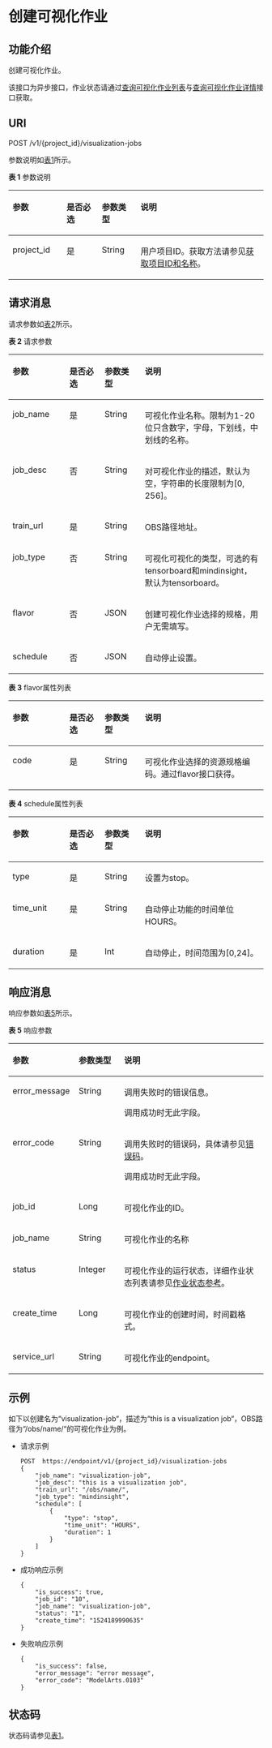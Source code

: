 # 创建可视化作业<a name="modelarts_03_0064"></a>

## 功能介绍<a name="section694510305355"></a>

创建可视化作业。

该接口为异步接口，作业状态请通过[查询可视化作业列表](查询可视化作业列表.md)与[查询可视化作业详情](查询可视化作业详情.md)接口获取。

## URI<a name="section20261580353"></a>

POST /v1/\{project\_id\}/visualization-jobs

参数说明如[表1](#table569625523811)所示。

**表 1**  参数说明

<a name="table569625523811"></a>
<table><thead align="left"><tr id="row169945510386"><th class="cellrowborder" valign="top" width="21.16%" id="mcps1.2.5.1.1"><p id="p370019557384"><a name="p370019557384"></a><a name="p370019557384"></a>参数</p>
</th>
<th class="cellrowborder" valign="top" width="13.87%" id="mcps1.2.5.1.2"><p id="p2702115512388"><a name="p2702115512388"></a><a name="p2702115512388"></a>是否必选</p>
</th>
<th class="cellrowborder" valign="top" width="15.190000000000001%" id="mcps1.2.5.1.3"><p id="p1704955163819"><a name="p1704955163819"></a><a name="p1704955163819"></a>参数类型</p>
</th>
<th class="cellrowborder" valign="top" width="49.78%" id="mcps1.2.5.1.4"><p id="p23681614151847"><a name="p23681614151847"></a><a name="p23681614151847"></a>说明</p>
</th>
</tr>
</thead>
<tbody><tr id="row187062555388"><td class="cellrowborder" valign="top" width="21.16%" headers="mcps1.2.5.1.1 "><p id="p570711558389"><a name="p570711558389"></a><a name="p570711558389"></a>project_id</p>
</td>
<td class="cellrowborder" valign="top" width="13.87%" headers="mcps1.2.5.1.2 "><p id="p1070819552389"><a name="p1070819552389"></a><a name="p1070819552389"></a>是</p>
</td>
<td class="cellrowborder" valign="top" width="15.190000000000001%" headers="mcps1.2.5.1.3 "><p id="p147095558384"><a name="p147095558384"></a><a name="p147095558384"></a>String</p>
</td>
<td class="cellrowborder" valign="top" width="49.78%" headers="mcps1.2.5.1.4 "><p id="p4972959911831"><a name="p4972959911831"></a><a name="p4972959911831"></a>用户项目ID。获取方法请参见<a href="获取项目ID和名称.md">获取项目ID和名称</a>。</p>
</td>
</tr>
</tbody>
</table>

## 请求消息<a name="section722833995517"></a>

请求参数如[表2](#table196759327241)所示。

**表 2**  请求参数

<a name="table196759327241"></a>
<table><thead align="left"><tr id="row1674173272415"><th class="cellrowborder" valign="top" width="22.343434343434346%" id="mcps1.2.5.1.1"><p id="p367417321244"><a name="p367417321244"></a><a name="p367417321244"></a>参数</p>
</th>
<th class="cellrowborder" valign="top" width="13.747474747474747%" id="mcps1.2.5.1.2"><p id="p4674153213242"><a name="p4674153213242"></a><a name="p4674153213242"></a>是否必选</p>
</th>
<th class="cellrowborder" valign="top" width="15.787878787878787%" id="mcps1.2.5.1.3"><p id="p1674032172414"><a name="p1674032172414"></a><a name="p1674032172414"></a>参数类型</p>
</th>
<th class="cellrowborder" valign="top" width="48.12121212121212%" id="mcps1.2.5.1.4"><p id="p1866917542396"><a name="p1866917542396"></a><a name="p1866917542396"></a>说明</p>
</th>
</tr>
</thead>
<tbody><tr id="row15675193219249"><td class="cellrowborder" valign="top" width="22.343434343434346%" headers="mcps1.2.5.1.1 "><p id="p126741032182417"><a name="p126741032182417"></a><a name="p126741032182417"></a>job_name</p>
</td>
<td class="cellrowborder" valign="top" width="13.747474747474747%" headers="mcps1.2.5.1.2 "><p id="p2674432102419"><a name="p2674432102419"></a><a name="p2674432102419"></a>是</p>
</td>
<td class="cellrowborder" valign="top" width="15.787878787878787%" headers="mcps1.2.5.1.3 "><p id="p667553211247"><a name="p667553211247"></a><a name="p667553211247"></a>String</p>
</td>
<td class="cellrowborder" valign="top" width="48.12121212121212%" headers="mcps1.2.5.1.4 "><p id="p10675123272415"><a name="p10675123272415"></a><a name="p10675123272415"></a>可视化作业名称。限制为1-20位只含数字，字母，下划线，中划线的名称。</p>
</td>
</tr>
<tr id="row196751932142417"><td class="cellrowborder" valign="top" width="22.343434343434346%" headers="mcps1.2.5.1.1 "><p id="p4675932152410"><a name="p4675932152410"></a><a name="p4675932152410"></a>job_desc</p>
</td>
<td class="cellrowborder" valign="top" width="13.747474747474747%" headers="mcps1.2.5.1.2 "><p id="p1967503217244"><a name="p1967503217244"></a><a name="p1967503217244"></a>否</p>
</td>
<td class="cellrowborder" valign="top" width="15.787878787878787%" headers="mcps1.2.5.1.3 "><p id="p106755321246"><a name="p106755321246"></a><a name="p106755321246"></a>String</p>
</td>
<td class="cellrowborder" valign="top" width="48.12121212121212%" headers="mcps1.2.5.1.4 "><p id="p5675153202417"><a name="p5675153202417"></a><a name="p5675153202417"></a>对可视化作业的描述，默认为空，字符串的长度限制为[0, 256]。</p>
</td>
</tr>
<tr id="row2067513212417"><td class="cellrowborder" valign="top" width="22.343434343434346%" headers="mcps1.2.5.1.1 "><p id="p18675632162419"><a name="p18675632162419"></a><a name="p18675632162419"></a>train_url</p>
</td>
<td class="cellrowborder" valign="top" width="13.747474747474747%" headers="mcps1.2.5.1.2 "><p id="p1767519321242"><a name="p1767519321242"></a><a name="p1767519321242"></a>是</p>
</td>
<td class="cellrowborder" valign="top" width="15.787878787878787%" headers="mcps1.2.5.1.3 "><p id="p1267518326249"><a name="p1267518326249"></a><a name="p1267518326249"></a>String</p>
</td>
<td class="cellrowborder" valign="top" width="48.12121212121212%" headers="mcps1.2.5.1.4 "><p id="p8675032122411"><a name="p8675032122411"></a><a name="p8675032122411"></a>OBS路径地址。</p>
</td>
</tr>
<tr id="row1815274403111"><td class="cellrowborder" valign="top" width="22.343434343434346%" headers="mcps1.2.5.1.1 "><p id="p015274415311"><a name="p015274415311"></a><a name="p015274415311"></a>job_type</p>
</td>
<td class="cellrowborder" valign="top" width="13.747474747474747%" headers="mcps1.2.5.1.2 "><p id="p1815217443319"><a name="p1815217443319"></a><a name="p1815217443319"></a>否</p>
</td>
<td class="cellrowborder" valign="top" width="15.787878787878787%" headers="mcps1.2.5.1.3 "><p id="p20152124443112"><a name="p20152124443112"></a><a name="p20152124443112"></a>String</p>
</td>
<td class="cellrowborder" valign="top" width="48.12121212121212%" headers="mcps1.2.5.1.4 "><p id="p215217447311"><a name="p215217447311"></a><a name="p215217447311"></a>可视化可视化的类型，可选的有tensorboard和mindinsight，默认为tensorboard。</p>
</td>
</tr>
<tr id="row5405137113114"><td class="cellrowborder" valign="top" width="22.343434343434346%" headers="mcps1.2.5.1.1 "><p id="p10406537203116"><a name="p10406537203116"></a><a name="p10406537203116"></a>flavor</p>
</td>
<td class="cellrowborder" valign="top" width="13.747474747474747%" headers="mcps1.2.5.1.2 "><p id="p240673783114"><a name="p240673783114"></a><a name="p240673783114"></a>否</p>
</td>
<td class="cellrowborder" valign="top" width="15.787878787878787%" headers="mcps1.2.5.1.3 "><p id="p184061137173115"><a name="p184061137173115"></a><a name="p184061137173115"></a>JSON</p>
</td>
<td class="cellrowborder" valign="top" width="48.12121212121212%" headers="mcps1.2.5.1.4 "><p id="p10406537113117"><a name="p10406537113117"></a><a name="p10406537113117"></a>创建可视化作业选择的规格，用户无需填写。</p>
</td>
</tr>
<tr id="row47245220168"><td class="cellrowborder" valign="top" width="22.343434343434346%" headers="mcps1.2.5.1.1 "><p id="p0728527168"><a name="p0728527168"></a><a name="p0728527168"></a>schedule</p>
</td>
<td class="cellrowborder" valign="top" width="13.747474747474747%" headers="mcps1.2.5.1.2 "><p id="p0734529165"><a name="p0734529165"></a><a name="p0734529165"></a>否</p>
</td>
<td class="cellrowborder" valign="top" width="15.787878787878787%" headers="mcps1.2.5.1.3 "><p id="p187385214162"><a name="p187385214162"></a><a name="p187385214162"></a>JSON</p>
</td>
<td class="cellrowborder" valign="top" width="48.12121212121212%" headers="mcps1.2.5.1.4 "><p id="p87365201611"><a name="p87365201611"></a><a name="p87365201611"></a>自动停止设置。</p>
</td>
</tr>
</tbody>
</table>

**表 3**  flavor属性列表

<a name="table18319659123214"></a>
<table><thead align="left"><tr id="row4319205920324"><th class="cellrowborder" valign="top" width="22.343434343434346%" id="mcps1.2.5.1.1"><p id="p1931911594326"><a name="p1931911594326"></a><a name="p1931911594326"></a>参数</p>
</th>
<th class="cellrowborder" valign="top" width="13.747474747474747%" id="mcps1.2.5.1.2"><p id="p2031995914327"><a name="p2031995914327"></a><a name="p2031995914327"></a>是否必选</p>
</th>
<th class="cellrowborder" valign="top" width="15.787878787878787%" id="mcps1.2.5.1.3"><p id="p1731935983218"><a name="p1731935983218"></a><a name="p1731935983218"></a>参数类型</p>
</th>
<th class="cellrowborder" valign="top" width="48.12121212121212%" id="mcps1.2.5.1.4"><p id="p1131925953210"><a name="p1131925953210"></a><a name="p1131925953210"></a>说明</p>
</th>
</tr>
</thead>
<tbody><tr id="row531935933216"><td class="cellrowborder" valign="top" width="22.343434343434346%" headers="mcps1.2.5.1.1 "><p id="p331985917322"><a name="p331985917322"></a><a name="p331985917322"></a>code</p>
</td>
<td class="cellrowborder" valign="top" width="13.747474747474747%" headers="mcps1.2.5.1.2 "><p id="p03194596321"><a name="p03194596321"></a><a name="p03194596321"></a>是</p>
</td>
<td class="cellrowborder" valign="top" width="15.787878787878787%" headers="mcps1.2.5.1.3 "><p id="p1531935916325"><a name="p1531935916325"></a><a name="p1531935916325"></a>String</p>
</td>
<td class="cellrowborder" valign="top" width="48.12121212121212%" headers="mcps1.2.5.1.4 "><p id="p1027352063417"><a name="p1027352063417"></a><a name="p1027352063417"></a>可视化作业选择的资源规格编码。通过flavor接口获得。</p>
</td>
</tr>
</tbody>
</table>

**表 4**  schedule属性列表

<a name="table3694202918279"></a>
<table><thead align="left"><tr id="row16694152902716"><th class="cellrowborder" valign="top" width="22.343434343434346%" id="mcps1.2.5.1.1"><p id="p1769482911278"><a name="p1769482911278"></a><a name="p1769482911278"></a>参数</p>
</th>
<th class="cellrowborder" valign="top" width="13.747474747474747%" id="mcps1.2.5.1.2"><p id="p1069462912275"><a name="p1069462912275"></a><a name="p1069462912275"></a>是否必选</p>
</th>
<th class="cellrowborder" valign="top" width="15.787878787878787%" id="mcps1.2.5.1.3"><p id="p969462918273"><a name="p969462918273"></a><a name="p969462918273"></a>参数类型</p>
</th>
<th class="cellrowborder" valign="top" width="48.12121212121212%" id="mcps1.2.5.1.4"><p id="p20694329102716"><a name="p20694329102716"></a><a name="p20694329102716"></a>说明</p>
</th>
</tr>
</thead>
<tbody><tr id="row17694102992717"><td class="cellrowborder" valign="top" width="22.343434343434346%" headers="mcps1.2.5.1.1 "><p id="p46942294270"><a name="p46942294270"></a><a name="p46942294270"></a>type</p>
</td>
<td class="cellrowborder" valign="top" width="13.747474747474747%" headers="mcps1.2.5.1.2 "><p id="p36946298274"><a name="p36946298274"></a><a name="p36946298274"></a>是</p>
</td>
<td class="cellrowborder" valign="top" width="15.787878787878787%" headers="mcps1.2.5.1.3 "><p id="p126949296275"><a name="p126949296275"></a><a name="p126949296275"></a>String</p>
</td>
<td class="cellrowborder" valign="top" width="48.12121212121212%" headers="mcps1.2.5.1.4 "><p id="p15775050172812"><a name="p15775050172812"></a><a name="p15775050172812"></a>设置为stop。</p>
</td>
</tr>
<tr id="row8695132916272"><td class="cellrowborder" valign="top" width="22.343434343434346%" headers="mcps1.2.5.1.1 "><p id="p10422910284"><a name="p10422910284"></a><a name="p10422910284"></a>time_unit</p>
</td>
<td class="cellrowborder" valign="top" width="13.747474747474747%" headers="mcps1.2.5.1.2 "><p id="p18695172915278"><a name="p18695172915278"></a><a name="p18695172915278"></a>是</p>
</td>
<td class="cellrowborder" valign="top" width="15.787878787878787%" headers="mcps1.2.5.1.3 "><p id="p7695829202718"><a name="p7695829202718"></a><a name="p7695829202718"></a>String</p>
</td>
<td class="cellrowborder" valign="top" width="48.12121212121212%" headers="mcps1.2.5.1.4 "><p id="p2129144214285"><a name="p2129144214285"></a><a name="p2129144214285"></a>自动停止功能的时间单位 HOURS。</p>
</td>
</tr>
<tr id="row7695182992717"><td class="cellrowborder" valign="top" width="22.343434343434346%" headers="mcps1.2.5.1.1 "><p id="p26321380271"><a name="p26321380271"></a><a name="p26321380271"></a>duration</p>
</td>
<td class="cellrowborder" valign="top" width="13.747474747474747%" headers="mcps1.2.5.1.2 "><p id="p196325386273"><a name="p196325386273"></a><a name="p196325386273"></a>是</p>
</td>
<td class="cellrowborder" valign="top" width="15.787878787878787%" headers="mcps1.2.5.1.3 "><p id="p13631143862720"><a name="p13631143862720"></a><a name="p13631143862720"></a>Int</p>
</td>
<td class="cellrowborder" valign="top" width="48.12121212121212%" headers="mcps1.2.5.1.4 "><p id="p1263193812271"><a name="p1263193812271"></a><a name="p1263193812271"></a>自动停止，时间范围为[0,24]。</p>
</td>
</tr>
</tbody>
</table>

## 响应消息<a name="section27400369"></a>

响应参数如[表5](#table28681002612)所示。

**表 5**  响应参数

<a name="table28681002612"></a>
<table><thead align="left"><tr id="row2848102261"><th class="cellrowborder" valign="top" width="25.929999999999996%" id="mcps1.2.4.1.1"><p id="p108341042617"><a name="p108341042617"></a><a name="p108341042617"></a>参数</p>
</th>
<th class="cellrowborder" valign="top" width="17.82%" id="mcps1.2.4.1.2"><p id="p158421082617"><a name="p158421082617"></a><a name="p158421082617"></a>参数类型</p>
</th>
<th class="cellrowborder" valign="top" width="56.25%" id="mcps1.2.4.1.3"><p id="p163891557133919"><a name="p163891557133919"></a><a name="p163891557133919"></a>说明</p>
</th>
</tr>
</thead>
<tbody><tr id="row1784111014264"><td class="cellrowborder" valign="top" width="25.929999999999996%" headers="mcps1.2.4.1.1 "><p id="p1284111013261"><a name="p1284111013261"></a><a name="p1284111013261"></a>error_message</p>
</td>
<td class="cellrowborder" valign="top" width="17.82%" headers="mcps1.2.4.1.2 "><p id="p148421014262"><a name="p148421014262"></a><a name="p148421014262"></a>String</p>
</td>
<td class="cellrowborder" valign="top" width="56.25%" headers="mcps1.2.4.1.3 "><p id="p66691317104320"><a name="p66691317104320"></a><a name="p66691317104320"></a>调用失败时的错误信息。</p>
<p id="p138471017269"><a name="p138471017269"></a><a name="p138471017269"></a>调用成功时无此字段。</p>
</td>
</tr>
<tr id="row168691012617"><td class="cellrowborder" valign="top" width="25.929999999999996%" headers="mcps1.2.4.1.1 "><p id="p88419109266"><a name="p88419109266"></a><a name="p88419109266"></a>error_code</p>
</td>
<td class="cellrowborder" valign="top" width="17.82%" headers="mcps1.2.4.1.2 "><p id="p1384171011268"><a name="p1384171011268"></a><a name="p1384171011268"></a>String</p>
</td>
<td class="cellrowborder" valign="top" width="56.25%" headers="mcps1.2.4.1.3 "><p id="p1712291610431"><a name="p1712291610431"></a><a name="p1712291610431"></a>调用失败时的错误码，具体请参见<a href="错误码.md">错误码</a>。</p>
<p id="p78671014266"><a name="p78671014266"></a><a name="p78671014266"></a>调用成功时无此字段。</p>
</td>
</tr>
<tr id="row717928165716"><td class="cellrowborder" valign="top" width="25.929999999999996%" headers="mcps1.2.4.1.1 "><p id="p10880115015305"><a name="p10880115015305"></a><a name="p10880115015305"></a>job_id</p>
</td>
<td class="cellrowborder" valign="top" width="17.82%" headers="mcps1.2.4.1.2 "><p id="p7880145016307"><a name="p7880145016307"></a><a name="p7880145016307"></a>Long</p>
</td>
<td class="cellrowborder" valign="top" width="56.25%" headers="mcps1.2.4.1.3 "><p id="p98801650193016"><a name="p98801650193016"></a><a name="p98801650193016"></a>可视化作业的ID。</p>
</td>
</tr>
<tr id="row193841384578"><td class="cellrowborder" valign="top" width="25.929999999999996%" headers="mcps1.2.4.1.1 "><p id="p11880145003011"><a name="p11880145003011"></a><a name="p11880145003011"></a>job_name</p>
</td>
<td class="cellrowborder" valign="top" width="17.82%" headers="mcps1.2.4.1.2 "><p id="p1288005011309"><a name="p1288005011309"></a><a name="p1288005011309"></a>String</p>
</td>
<td class="cellrowborder" valign="top" width="56.25%" headers="mcps1.2.4.1.3 "><p id="p1388035012303"><a name="p1388035012303"></a><a name="p1388035012303"></a>可视化作业的名称</p>
</td>
</tr>
<tr id="row198258825713"><td class="cellrowborder" valign="top" width="25.929999999999996%" headers="mcps1.2.4.1.1 "><p id="p2880185010304"><a name="p2880185010304"></a><a name="p2880185010304"></a>status</p>
</td>
<td class="cellrowborder" valign="top" width="17.82%" headers="mcps1.2.4.1.2 "><p id="p0880205010309"><a name="p0880205010309"></a><a name="p0880205010309"></a>Integer</p>
</td>
<td class="cellrowborder" valign="top" width="56.25%" headers="mcps1.2.4.1.3 "><p id="p4587851163110"><a name="p4587851163110"></a><a name="p4587851163110"></a>可视化作业的运行状态，详细作业状态列表请参见<a href="作业状态参考.md">作业状态参考</a>。</p>
</td>
</tr>
<tr id="row17438914576"><td class="cellrowborder" valign="top" width="25.929999999999996%" headers="mcps1.2.4.1.1 "><p id="p088075023010"><a name="p088075023010"></a><a name="p088075023010"></a>create_time</p>
</td>
<td class="cellrowborder" valign="top" width="17.82%" headers="mcps1.2.4.1.2 "><p id="p1850516261810"><a name="p1850516261810"></a><a name="p1850516261810"></a>Long</p>
</td>
<td class="cellrowborder" valign="top" width="56.25%" headers="mcps1.2.4.1.3 "><p id="p988111507304"><a name="p988111507304"></a><a name="p988111507304"></a>可视化作业的创建时间，时间戳格式。</p>
</td>
</tr>
<tr id="row1721598454"><td class="cellrowborder" valign="top" width="25.929999999999996%" headers="mcps1.2.4.1.1 "><p id="p728593454"><a name="p728593454"></a><a name="p728593454"></a>service_url</p>
</td>
<td class="cellrowborder" valign="top" width="17.82%" headers="mcps1.2.4.1.2 "><p id="p172459184516"><a name="p172459184516"></a><a name="p172459184516"></a>String</p>
</td>
<td class="cellrowborder" valign="top" width="56.25%" headers="mcps1.2.4.1.3 "><p id="p11245994520"><a name="p11245994520"></a><a name="p11245994520"></a>可视化作业的endpoint。</p>
</td>
</tr>
</tbody>
</table>

## 示例<a name="section193620280518"></a>

如下以创建名为“visualization-job“，描述为“this is a visualization job“，OBS路径为“/obs/name/“的可视化作业为例。

-   请求示例

    ```
    POST  https://endpoint/v1/{project_id}/visualization-jobs
    {
        "job_name": "visualization-job",
        "job_desc": "this is a visualization job",
        "train_url": "/obs/name/",
        "job_type": "mindinsight",
        "schedule": [
            {
                "type": "stop",
                "time_unit": "HOURS",
                "duration": 1
            }
        ]
    }
    ```


-   成功响应示例

    ```
    {
        "is_success": true,
        "job_id": "10",
        "job_name": "visualization-job",
        "status": "1",
        "create_time": "1524189990635"
    }
    ```

-   失败响应示例

    ```
    {
        "is_success": false,
        "error_message": "error message",
        "error_code": "ModelArts.0103"
    }
    ```


## 状态码<a name="section16342114917109"></a>

状态码请参见[表1](状态码.md#table1450010510213)。

